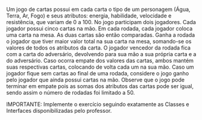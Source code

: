 Um jogo de cartas possui em cada carta o tipo de um personagem (Água, Terra, Ar, Fogo) e seus atributos: energia, habilidade, velocidade e resistência, que variam de 0 a 100.
No jogo participam dois jogadores. Cada jogador possui cinco cartas na mão.
Em cada rodada, cada jogador coloca uma carta na mesa. As duas cartas são então comparadas.
Ganha a rodada o jogador que tiver maior valor total na sua carta na mesa, somando-se os valores de todos os atributos da carta.
O jogador vencedor da rodada fica com a carta do adversário, devolvendo para sua mão a sua própria carta e a do adversário.
Caso ocorra empate dos valores das cartas, ambos mantém suas respectivas cartas, colocando de volta cada um na sua mão.
Caso um jogador fique sem cartas ao final de uma rodada, considere o jogo ganho pelo jogador que ainda possui cartas na mão.
Observe que o jogo pode terminar em empate pois as somas dos atributos das cartas pode ser igual, sendo assim o número de rodadas foi limitado a 50.

IMPORTANTE: Implemente o exercício seguindo exatamente as Classes e Interfaces disponibilizadas pelo professor.
